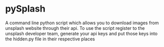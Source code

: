 # pySplash
A command line python script which allows you to download images from unsplash website through their api. To use the script register to the unsplash developer team, generate your api keys and put those keys into the hidden.py file in their respective places
